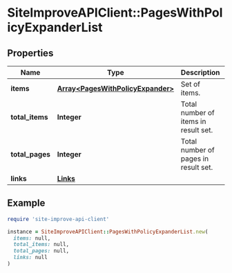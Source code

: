 # SiteImproveAPIClient::PagesWithPolicyExpanderList

## Properties

| Name | Type | Description | Notes |
| ---- | ---- | ----------- | ----- |
| **items** | [**Array&lt;PagesWithPolicyExpander&gt;**](PagesWithPolicyExpander.md) | Set of items. |  |
| **total_items** | **Integer** | Total number of items in result set. |  |
| **total_pages** | **Integer** | Total number of pages in result set. |  |
| **links** | [**Links**](Links.md) |  | [optional] |

## Example

```ruby
require 'site-improve-api-client'

instance = SiteImproveAPIClient::PagesWithPolicyExpanderList.new(
  items: null,
  total_items: null,
  total_pages: null,
  links: null
)
```

